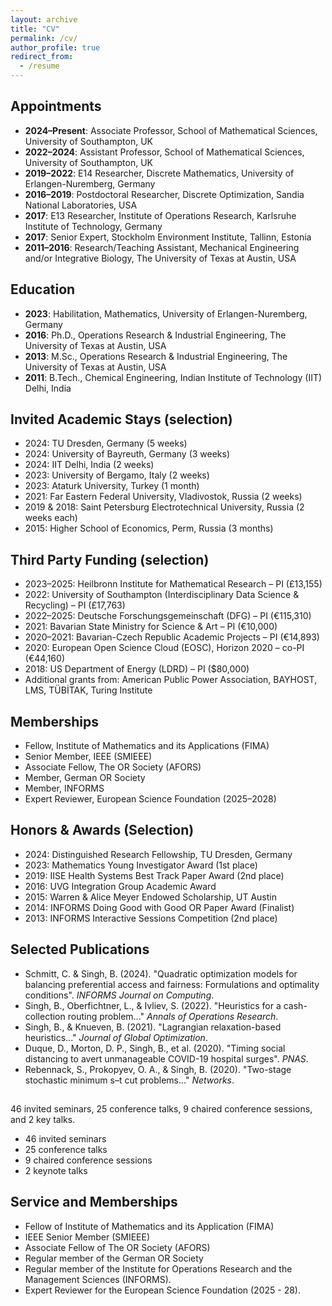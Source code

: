 ```yaml
---
layout: archive
title: "CV"
permalink: /cv/
author_profile: true
redirect_from:
  - /resume
---
```


## Appointments

- **2024–Present**: Associate Professor, School of Mathematical Sciences, University of Southampton, UK  
- **2022–2024**: Assistant Professor, School of Mathematical Sciences, University of Southampton, UK  
- **2019–2022**: E14 Researcher, Discrete Mathematics, University of Erlangen-Nuremberg, Germany  
- **2016–2019**: Postdoctoral Researcher, Discrete Optimization, Sandia National Laboratories, USA  
- **2017**: E13 Researcher, Institute of Operations Research, Karlsruhe Institute of Technology, Germany  
- **2017**: Senior Expert, Stockholm Environment Institute, Tallinn, Estonia  
- **2011–2016**: Research/Teaching Assistant, Mechanical Engineering and/or Integrative Biology, The University of Texas at Austin, USA

## Education

- **2023**: Habilitation, Mathematics, University of Erlangen-Nuremberg, Germany  
- **2016**: Ph.D., Operations Research & Industrial Engineering, The University of Texas at Austin, USA  
- **2013**: M.Sc., Operations Research & Industrial Engineering, The University of Texas at Austin, USA  
- **2011**: B.Tech., Chemical Engineering, Indian Institute of Technology (IIT) Delhi, India

## Invited Academic Stays (selection)

- 2024: TU Dresden, Germany (5 weeks)  
- 2024: University of Bayreuth, Germany (3 weeks)  
- 2024: IIT Delhi, India (2 weeks)  
- 2023: University of Bergamo, Italy (2 weeks)  
- 2023: Ataturk University, Turkey (1 month)  
- 2021: Far Eastern Federal University, Vladivostok, Russia (2 weeks)  
- 2019 & 2018: Saint Petersburg Electrotechnical University, Russia (2 weeks each)  
- 2015: Higher School of Economics, Perm, Russia (3 months)

## Third Party Funding (selection)

- 2023–2025: Heilbronn Institute for Mathematical Research – PI (£13,155)  
- 2022: University of Southampton (Interdisciplinary Data Science & Recycling) – PI (£17,763)  
- 2022–2025: Deutsche Forschungsgemeinschaft (DFG) – PI (€115,310)  
- 2021: Bavarian State Ministry for Science & Art – PI (€10,000)  
- 2020–2021: Bavarian-Czech Republic Academic Projects – PI (€14,893)  
- 2020: European Open Science Cloud (EOSC), Horizon 2020 – co-PI (€44,160)  
- 2018: US Department of Energy (LDRD) – PI ($80,000)  
- Additional grants from: American Public Power Association, BAYHOST, LMS, TÜBİTAK, Turing Institute

## Memberships

- Fellow, Institute of Mathematics and its Applications (FIMA)  
- Senior Member, IEEE (SMIEEE)  
- Associate Fellow, The OR Society (AFORS)  
- Member, German OR Society  
- Member, INFORMS  
- Expert Reviewer, European Science Foundation (2025–2028)

## Honors & Awards (Selection)

- 2024: Distinguished Research Fellowship, TU Dresden, Germany  
- 2023: Mathematics Young Investigator Award (1st place)  
- 2019: IISE Health Systems Best Track Paper Award (2nd place)  
- 2016: UVG Integration Group Academic Award  
- 2015: Warren & Alice Meyer Endowed Scholarship, UT Austin  
- 2014: INFORMS Doing Good with Good OR Paper Award (Finalist)  
- 2013: INFORMS Interactive Sessions Competition (2nd place)

## Selected Publications

- Schmitt, C. & Singh, B. (2024). "Quadratic optimization models for balancing preferential access and fairness: Formulations and optimality conditions". *INFORMS Journal on Computing*.  
- Singh, B., Oberfichtner, L., & Ivliev, S. (2022). "Heuristics for a cash-collection routing problem..." *Annals of Operations Research*.  
- Singh, B., & Knueven, B. (2021). "Lagrangian relaxation-based heuristics..." *Journal of Global Optimization*.  
- Duque, D., Morton, D. P., Singh, B., et al. (2020). "Timing social distancing to avert unmanageable COVID-19 hospital surges". *PNAS*.  
- Rebennack, S., Prokopyev, O. A., & Singh, B. (2020). "Two-stage stochastic minimum s–t cut problems..." *Networks*.

## 
46 invited seminars, 25 conference talks, 9 chaired conference sessions, and 2 key talks.


- 46 invited seminars  
- 25 conference talks  
- 9 chaired conference sessions  
- 2 keynote talks

## Service and Memberships
- Fellow of Institute of Mathematics and its Application (FIMA)
- IEEE Senior Member (SMIEEE)
- Associate Fellow of The OR Society (AFORS)
- Regular member of the German OR Society
- Regular member of the Institute for Operations Research and the Management Sciences (INFORMS). 
- Expert Reviewer for the European Science Foundation (2025 - 28).
